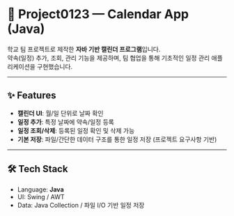 # 📅 Project0123 — Calendar App (Java)

학교 팀 프로젝트로 제작한 **자바 기반 캘린더 프로그램**입니다.  
약속(일정) 추가, 조회, 관리 기능을 제공하며, 팀 협업을 통해 기초적인 일정 관리 애플리케이션을 구현했습니다.

---

## ✨ Features
- **캘린더 UI**: 월/일 단위로 날짜 확인
- **일정 추가**: 특정 날짜에 약속/일정 등록
- **일정 조회/삭제**: 등록된 일정 확인 및 삭제 가능
- **기본 저장**: 파일/간단한 데이터 구조를 통한 일정 저장 (프로젝트 요구사항 기반)

---

## 🛠 Tech Stack
- Language: **Java**
- UI: Swing / AWT
- Data: Java Collection / 파일 I/O 기반 일정 저장

